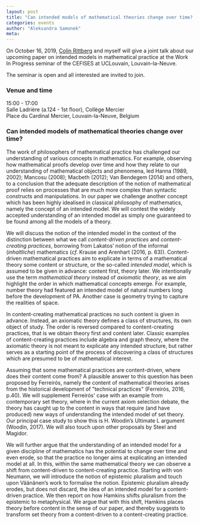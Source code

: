 ```yaml
---
layout: post
title: "Can intended models of mathematical theories change over time? Work In Progress talk at UCLouvain on October 16, 2019"
categories: events 
author: "Aleksandra Samonek"
meta: 
---
```


On October 16, 2019, [Colin Rittberg](https://cris.vub.be/en/persons/colin-jakob-rittberg(b0bc2ff1-4b71-47a2-941b-bd97d9cf4144).html) and myself will give a joint talk about our upcoming paper on intended models in mathematical practice at the Work In Progress seminar of the CEFISES at UCLouvain, Louvain-la-Neuve.

The seminar is open and all interested are invited to join.

### Venue and time

15:00 - 17:00 <br>
Salle Ladrière (a.124 - 1st floor), Collège Mercier <br>
Place du Cardinal Mercier, Louvain-la-Neuve, Belgium


### Can intended models of mathematical theories change over time?

The work of philosophers of mathematical practice has challenged our understanding of various concepts in mathematics. For example, observing how mathematical proofs develop over time and how they relate to our understanding of mathematical objects and phenomena, led Hanna (1989, 2002); Mancosu (2008); Macbeth (2012); Van Bendegem (2014) and others, to a conclusion that the adequate description of the notion of mathematical proof relies on processes that are much more complex than syntactic constructs and manipulations. In our paper we challenge another concept which has been highly idealised in classical philosophy of mathematics, namely the concept of an intended model. We will contest the widely accepted understanding of an intended model as simply one guaranteed to be found among all the models of a theory.  

We will discuss the notion of the intended model in the context of the distinction between what we call _content-driven practices_ and _content-creating practices_, borrowing from Lakatos’ notion of the informal (_inhaltliche_) mathematics (_cf._ Krause and Arenhart (2016, p. 63)). Content-driven mathematical practices aim to explicate in terms of a mathematical theory some content or structure, or the so-called _intended model_, which is assumed to be given in advance: content first, theory later. We intentionally use the term _mathematical theory_ instead of _axiomatic theory_, as we aim highlight the order in which mathematical concepts emerge. For example, number theory had featured an intended model of natural numbers long before the development of PA. Another case is geometry trying to capture the realities of space.  

In content-creating mathematical practices no such content is given in advance. Instead, an axiomatic theory defines a class of structures, its own object of study. The order is reversed compared to content-creating practices, that is we obtain theory first and content later. Classic examples of content-creating practices include algebra and graph theory, where the axiomatic theory is not meant to explicate any intended structure, but rather serves as a starting point of the process of discovering a class of structures which are presumed to be of mathematical interest.  

Assuming that some mathematical practices are content-driven, where does their content come from? A plausible answer to this question has been proposed by Ferreirós, namely the content of mathematical theories arises from the historical development of "technical practices" (Ferreirós, 2016, p.40). We will supplement Ferreirós' case with an example from contemporary set theory, where in the current axiom selection debate, the theory has caught up to the content in ways that require (and have produced) new ways of understanding the intended model of set theory. Our principal case study to show this is H. Woodin’s Ultimate L argument (Woodin, 2017). We will also touch upon other proposals by Steel and Magidor.  

We will further argue that the understanding of an intended model for a given discipline of mathematics has the potential to change over time and even erode, so that the practice no longer aims at explicating an intended model at all. In this, within the same mathematical theory we can observe a shift from content-driven to content-creating practice. Starting with von Neumann, we will introduce the notion of epistemic pluralism and touch upon Väänänen’s work to formalise the notion. Epistemic pluralism already erodes, but does not discard, the idea of an intended model for a content-driven practice. We then report on how Hamkins shifts pluralism from the epistemic to metaphysical. We argue that with this shift, Hamkins places theory before content in the sense of our paper, and thereby suggests to transform set theory from a content-driven to a content-creating practice. 